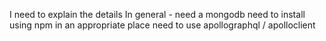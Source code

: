 I need to explain the details
In general - need a mongodb
need to install using npm in an appropriate place
need to use apollographql / apolloclient
